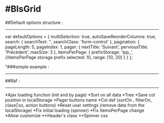 #BlsGrid
========
##Default options structure : 
___________________________
var defaultOptions = {
    multiSelection: true,
    autoSaveReorderColumns: true,
    search: {
        searchText: '',
        searchClass: 'form-control'
    },
    pagination: {
        pageLength: 5,
        pageIndex: 1,
        pager: {
            nextTitle: 'Suivant',
            perviousTitle: 'Précédent',
            maxSize: 3
        },
        itemsPerPage: {
            prefixStorage: 'ipp_', //itemsPerPage storage prefix 
            selected: 10,
            range: [10, 20]
        }
    }
};

"###simple example :
_________________

<bls-grid id="ngGrid1" 
		ng-model="fakeData" 
		options="options"  
		grid-class="table table-hover table-striped table-bordered" 
		>
</bls-grid>

##Ràf :
______
*Ajax loading function (init and by page)
*Sort on all data
*Tree
*Save col position in localStorage
*Pager buttons name
*Col def (sortOn , filterOn, classCss, action buttons)
*Reset user settings (remove data from the localStorage)
*Fix initial loading (spinner)
*Fix ItemsPerPage change
*Allow customize
**Header's class 
**Spinner css


